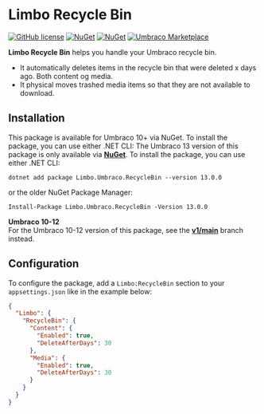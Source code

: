 # Limbo Recycle Bin

[![GitHub license](https://img.shields.io/badge/license-MIT-blue.svg)](LICENSE.md)
[![NuGet](https://img.shields.io/nuget/vpre/Limbo.Umbraco.RecycleBin.svg)](https://www.nuget.org/packages/Limbo.Umbraco.RecycleBin)
[![NuGet](https://img.shields.io/nuget/dt/Limbo.Umbraco.RecycleBin.svg)](https://www.nuget.org/packages/Limbo.Umbraco.RecycleBin)
[![Umbraco Marketplace](https://img.shields.io/badge/umbraco-marketplace-%233544B1)](https://marketplace.umbraco.com/package/limbo.umbraco.recyclebin)

**Limbo Recycle Bin** helps you handle your Umbraco recycle bin.

- It automatically deletes items in the recycle bin that were deleted x days ago. Both content og media.
- It physical moves trashed media items so that they are not available to download.


## Installation

This package is available for Umbraco 10+ via NuGet. To install the package, you can use either .NET CLI:
The Umbraco 13 version of this package is only available via [**NuGet**](https://www.nuget.org/packages/Limbo.Umbraco.RecycleBin/13.0.0). To install the package, you can use either .NET CLI:

```
dotnet add package Limbo.Umbraco.RecycleBin --version 13.0.0
```

or the older NuGet Package Manager:

```
Install-Package Limbo.Umbraco.RecycleBin -Version 13.0.0
```

**Umbraco 10-12**  
For the Umbraco 10-12 version of this package, see the [**v1/main**](https://github.com/limbo-works/Limbo.Umbraco.RecycleBin/tree/v1/main) branch instead.

## Configuration

To configure the package, add a `Limbo:RecycleBin` section to your `appsettings.json` like in the example below:

```json
{
  "Limbo": {
    "RecycleBin": {
      "Content": {
        "Enabled": true,
        "DeleteAfterDays": 30
      },
      "Media": {
        "Enabled": true,
        "DeleteAfterDays": 30
      }
    }
  }
}
```
